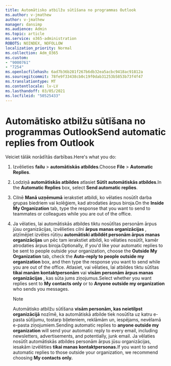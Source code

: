 ```yaml
---
title: Automātisko atbilžu sūtīšana no programmas Outlook
ms.author: v-jmathew
author: v-jmathew
manager: dansimp
ms.audience: Admin
ms.topic: article
ms.service: o365-administration
ROBOTS: NOINDEX, NOFOLLOW
localization_priority: Normal
ms.collection: Adm_O365
ms.custom:
- "9000761"
- "7254"
ms.openlocfilehash: 6ad7b36b281f267b6db32ea5acbc9418ac91812a
ms.sourcegitcommit: 78fe9f33438cb0c19f0dab31253b5853b73f4f47
ms.translationtype: MT
ms.contentlocale: lv-LV
ms.lasthandoff: 03/05/2021
ms.locfileid: "50525433"
---
```

# <a name="send-automatic-replies-from-outlook"></a><span data-ttu-id="cdbb3-102">Automātisko atbilžu sūtīšana no programmas Outlook</span><span class="sxs-lookup"><span data-stu-id="cdbb3-102">Send automatic replies from Outlook</span></span>

<span data-ttu-id="cdbb3-103">Veiciet tālāk norādītās darbības.</span><span class="sxs-lookup"><span data-stu-id="cdbb3-103">Here's what you do:</span></span>

1. <span data-ttu-id="cdbb3-104">Izvēlieties **failu**  >  **automātiskās atbildes**.</span><span class="sxs-lookup"><span data-stu-id="cdbb3-104">Choose **File** > **Automatic Replies**.</span></span>
2. <span data-ttu-id="cdbb3-105">Lodziņā **automātiskās atbildes** atlasiet **Sūtīt automātiskās atbildes**.</span><span class="sxs-lookup"><span data-stu-id="cdbb3-105">In the **Automatic Replies** box, select **Send automatic replies**.</span></span>
3. <span data-ttu-id="cdbb3-106">Cilnē **Manā uzņēmumā** ierakstiet atbildi, ko vēlaties nosūtīt darba grupas biedriem vai kolēģiem, kad atrodaties ārpus biroja.</span><span class="sxs-lookup"><span data-stu-id="cdbb3-106">On the **Inside My Organization** tab, type the response that you want to send to teammates or colleagues while you are out of the office.</span></span>
4. <span data-ttu-id="cdbb3-107">Ja vēlaties, lai automātiskās atbildes tiktu nosūtītas personām ārpus jūsu organizācijas, izvēlieties cilni **ārpus manas organizācijas** , atzīmējiet izvēles rūtiņu **automātiski atbildēt personām ārpus manas organizācijas** un pēc tam ierakstiet atbildi, ko vēlaties nosūtīt, kamēr atrodaties ārpus biroja.</span><span class="sxs-lookup"><span data-stu-id="cdbb3-107">Optionally, if you'd like your automatic replies to be sent to people outside your organization, choose the **Outside My Organization** tab, check the **Auto-reply to people outside my organization** box, and then type the response you want to send while you are out of the office.</span></span> <span data-ttu-id="cdbb3-108">Atlasiet, vai vēlaties, lai atbildes tiktu sūtītas **tikai manām kontaktpersonām** vai **visām personām ārpus manas organizācijas** , kas sūta jums ziņojumus.</span><span class="sxs-lookup"><span data-stu-id="cdbb3-108">Select whether you want replies sent to **My contacts only** or to **Anyone outside my organization** who sends you messages.</span></span>

    > [!NOTE]
    > <span data-ttu-id="cdbb3-109">Automātisko atbilžu sūtīšana **visām personām, kas neietilpst organizācijā** nozīmē, ka automātiskā atbilde tiek nosūtīta uz katru e-pasta sūtījumu, tostarp biļeteniem, reklāmām un, iespējams, nevēlamā e-pasta ziņojumiem.</span><span class="sxs-lookup"><span data-stu-id="cdbb3-109">Sending automatic replies to **anyone outside my organization** will send your automatic reply to every email, including newsletters, advertisements, and potentially, junk email.</span></span> <span data-ttu-id="cdbb3-110">Ja vēlaties nosūtīt automātiskās atbildes personām ārpus jūsu organizācijas, iesakām izvēlēties **tikai manas kontaktpersonas.**</span><span class="sxs-lookup"><span data-stu-id="cdbb3-110">If you want to send automatic replies to those outside your organization, we recommend choosing **My contacts only.**</span></span>
